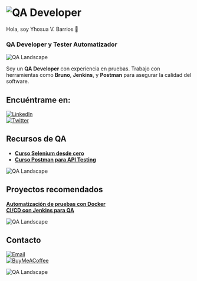 # ![QA Developer](https://raw.githubusercontent.com/YhosuaVBarrios/YhosuaVBarrios/master/images/qa_dev_icon.png)  
Hola, soy Yhosua V. Barrios 👋  
### QA Developer y Tester Automatizador

![QA Landscape](https://www.w3schools.com/w3images/fjords.jpg)

Soy un **QA Developer** con experiencia en pruebas. Trabajo con herramientas como **Bruno**, **Jenkins**, y **Postman** para asegurar la calidad del software.

## Encuéntrame en:
[![LinkedIn](https://img.shields.io/badge/LinkedIn-YhosuaVBarrios-0077B5?style=for-the-badge&logo=linkedin&logoColor=white)](https://www.linkedin.com/in/yhosuavbarrios)  
[![Twitter](https://img.shields.io/badge/Twitter-@YhosuaVBarrios-1DA1F2?style=for-the-badge&logo=twitter&logoColor=white)](https://twitter.com/YhosuaVBarrios)

## Recursos de QA

- **[Curso Selenium desde cero](https://github.com/YhosuaVBarrios/hello-selenium)**
- **[Curso Postman para API Testing](https://github.com/YhosuaVBarrios/hello-postman)**

![QA Landscape](https://www.w3schools.com/w3images/mountains.jpg)

## Proyectos recomendados

**[Automatización de pruebas con Docker](https://github.com/YhosuaVBarrios/hello-docker)**  
**[CI/CD con Jenkins para QA](https://github.com/YhosuaVBarrios/hello-jenkins)**

![QA Landscape](https://www.w3schools.com/w3images/lights.jpg)

## Contacto

[![Email](https://img.shields.io/badge/Email-yhosua@qa.dev-D14836?style=for-the-badge&logo=gmail&logoColor=white)](mailto:yhosua@qa.dev)  
[![BuyMeACoffee](https://img.shields.io/badge/Buy_Me_A_Coffee-support-FFDD00?style=for-the-badge&logo=buy-me-a-coffee&logoColor=white)](https://www.buymeacoffee.com/YhosuaVBarrios)

![QA Landscape](https://www.w3schools.com/w3images/ocean.jpg)
